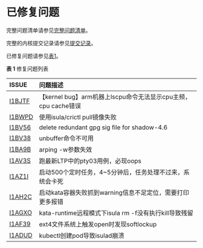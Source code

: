 # 已修复问题<a name="ZH-CN_TOPIC_0225731125"></a>

完整问题清单请参见[完整问题清单](https://gitee.com/organizations/src-openeuler/issues)。

完整的内核提交记录请参见[提交记录](https://gitee.com/openeuler/kernel/commits/openEuler-1.0-LTS)。

已修复问题请参见[表1](#table249714911433)。

**表 1**  修复问题列表 <a name="table249714911433"></a>

|  ISSUE   |问题描述  |
|:---  |:----  |
| [I1BJTF](https://gitee.com/openeuler/kernel/issues/I1BJTF?from=project-issue) | 【kernel bug】arm机器上lscpu命令无法显示cpu主频，cpu cache错误 |
| [I1BWPD](https://gitee.com/openeuler/iSulad-img/issues/I1BWPD?from=project-issue) | 使用isula/crictl pull镜像失败|
| [I1BV56](https://gitee.com/src-openeuler/shadow/issues/I1BV56?from=project-issue) | delete redundant gpg sig file for shadow-4.6|
| [I1BV38](https://gitee.com/src-openeuler/expect/issues/I1BV38?from=project-issue) | unbuffer命令不可用 |
| [I1BA9B](https://gitee.com/src-openeuler/iputils/issues/I1BA9B?from=project-issue) | arping -w参数失效|
| [I1AV3S](https://gitee.com/openeuler/kernel/issues/I1AV3S?from=project-issue) | 跑最新LTP中的pty03用例，必现oops |
| [I1AZ1I](https://gitee.com/src-openeuler/cronie/issues/I1AZ1I?from=project-issue) | 启动500个定时任务，4~5分钟后，任务处理不过来，系统会卡死 |
| [I1AH2C](https://gitee.com/openeuler/iSulad/issues/I1AH2C?from=project-issue) | 启动kata容器失败抓到warning信息不足定位，需要打印更多报错 |
| [I1AGXO](https://gitee.com/openeuler/iSulad/issues/I1AGXO?from=project-issue) | kata-runtime远程模式下isula rm -f没有执行kill导致残留 |
| [I1AF39](https://gitee.com/openeuler/kernel/issues/I1AF39?from=project-issue) | ext4文件系统上触发open时发现softlockup |
| [I1ADUD](https://gitee.com/openeuler/iSulad/issues/I1ADUD?from=project-issue) | kubectl创建pod导致isulad崩溃 |





